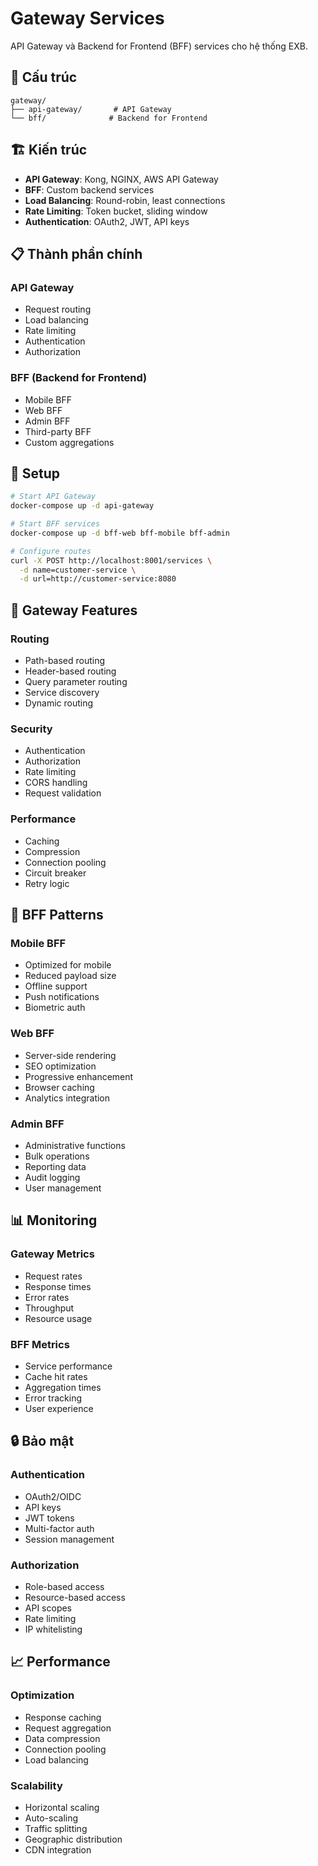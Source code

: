 # Gateway Services

API Gateway và Backend for Frontend (BFF) services cho hệ thống EXB.

## 📁 Cấu trúc

```
gateway/
├── api-gateway/       # API Gateway
└── bff/              # Backend for Frontend
```

## 🏗️ Kiến trúc

- **API Gateway**: Kong, NGINX, AWS API Gateway
- **BFF**: Custom backend services
- **Load Balancing**: Round-robin, least connections
- **Rate Limiting**: Token bucket, sliding window
- **Authentication**: OAuth2, JWT, API keys

## 📋 Thành phần chính

### API Gateway
- Request routing
- Load balancing
- Rate limiting
- Authentication
- Authorization

### BFF (Backend for Frontend)
- Mobile BFF
- Web BFF
- Admin BFF
- Third-party BFF
- Custom aggregations

## 🚀 Setup

```bash
# Start API Gateway
docker-compose up -d api-gateway

# Start BFF services
docker-compose up -d bff-web bff-mobile bff-admin

# Configure routes
curl -X POST http://localhost:8001/services \
  -d name=customer-service \
  -d url=http://customer-service:8080
```

## 📡 Gateway Features

### Routing
- Path-based routing
- Header-based routing
- Query parameter routing
- Service discovery
- Dynamic routing

### Security
- Authentication
- Authorization
- Rate limiting
- CORS handling
- Request validation

### Performance
- Caching
- Compression
- Connection pooling
- Circuit breaker
- Retry logic

## 🔗 BFF Patterns

### Mobile BFF
- Optimized for mobile
- Reduced payload size
- Offline support
- Push notifications
- Biometric auth

### Web BFF
- Server-side rendering
- SEO optimization
- Progressive enhancement
- Browser caching
- Analytics integration

### Admin BFF
- Administrative functions
- Bulk operations
- Reporting data
- Audit logging
- User management

## 📊 Monitoring

### Gateway Metrics
- Request rates
- Response times
- Error rates
- Throughput
- Resource usage

### BFF Metrics
- Service performance
- Cache hit rates
- Aggregation times
- Error tracking
- User experience

## 🔒 Bảo mật

### Authentication
- OAuth2/OIDC
- API keys
- JWT tokens
- Multi-factor auth
- Session management

### Authorization
- Role-based access
- Resource-based access
- API scopes
- Rate limiting
- IP whitelisting

## 📈 Performance

### Optimization
- Response caching
- Request aggregation
- Data compression
- Connection pooling
- Load balancing

### Scalability
- Horizontal scaling
- Auto-scaling
- Traffic splitting
- Geographic distribution
- CDN integration
